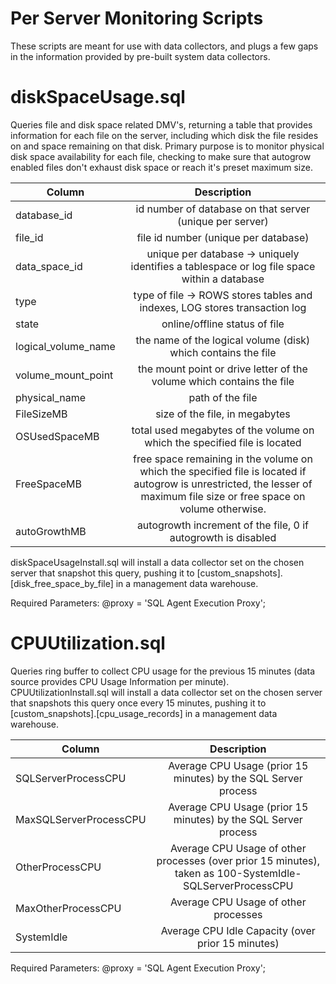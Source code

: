 # Per Server Monitoring Scripts

These scripts are meant for use with data collectors, and plugs a few gaps in the information provided by pre-built system data collectors.

# diskSpaceUsage.sql
Queries file and disk space related DMV's, returning a table that provides information for each file on the server, including which disk the file resides on and space remaining on that disk. Primary purpose is to monitor physical disk space availability for each file, checking to make sure that autogrow enabled files don't exhaust disk space or reach it's preset maximum size.

| Column        | Description                                                                               | 
| ------------- |:-----------------------------------------------------------------------------------------:|
| database_id   | id number of database on that server (unique per server)                                  |
| file_id       | file id number (unique per database)                                                      |
| data_space_id | unique per database -> uniquely identifies a tablespace or log file space within a database |
| type          | type of file -> ROWS stores tables and indexes, LOG stores transaction log                |
| state         | online/offline status of file                                                             |
| logical_volume_name | the name of the logical volume (disk) which contains the file                       |
| volume_mount_point | the mount point or drive letter of the volume which contains the file                |
| physical_name | path of the file                                                                          |
| FileSizeMB    | size of the file, in megabytes                                                            |
| OSUsedSpaceMB | total used megabytes of the volume on which the specified file is located                 |
| FreeSpaceMB   | free space remaining in the volume on which the specified file is located if autogrow is unrestricted, the lesser of maximum file size or free space on volume otherwise.                 |
| autoGrowthMB  | autogrowth increment of the file, 0 if autogrowth is disabled                             |

diskSpaceUsageInstall.sql will install a data collector set on the chosen server that snapshot this query, pushing it to [custom_snapshots].[disk_free_space_by_file] in a management data warehouse. 

Required Parameters: 
     @proxy = 'SQL Agent Execution Proxy';
    

# CPUUtilization.sql

Queries ring buffer to collect CPU usage for the previous 15 minutes (data source provides CPU Usage Information per minute).  CPUUtilizationInstall.sql will install a data collector set on the chosen server that snapshots this query once every 15 minutes, pushing it to [custom_snapshots].[cpu_usage_records] in a management data warehouse.

| Column        | Description                                                                               | 
| ------------- |:-----------------------------------------------------------------------------------------:|
| SQLServerProcessCPU   | Average CPU Usage (prior 15 minutes) by the SQL Server process                                |
| MaxSQLServerProcessCPU       | Average CPU Usage (prior 15 minutes) by the SQL Server process               |
| OtherProcessCPU | Average CPU Usage of other processes (over prior 15 minutes), taken as 100-SystemIdle-SQLServerProcessCPU  |
| MaxOtherProcessCPU          | Average CPU Usage of other processes                |
| SystemIdle          | Average CPU Idle Capacity (over prior 15 minutes)             |

Required Parameters: 
     @proxy = 'SQL Agent Execution Proxy';
